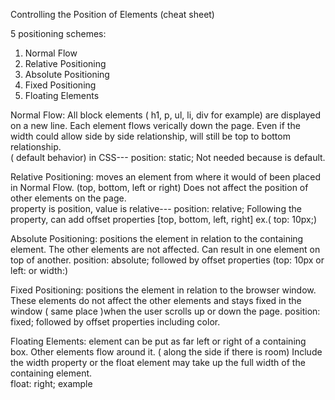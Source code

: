 Controlling the Position of Elements  (cheat sheet)

5 positioning schemes:
1. Normal Flow
2. Relative Positioning
3. Absolute Positioning
4. Fixed Positioning
5. Floating Elements

Normal Flow: All block elements ( h1, p, ul, li, div for example) are displayed
on a new line.  Each element flows verically down the page.  Even if the width could
allow side by side relationship, will still be top to bottom relationship.  
( default behavior) in CSS--- position: static;  Not needed because is default.

Relative Positioning: moves an element from where it would of been placed in 
Normal Flow.  (top, bottom, left or right)  Does not affect the position of other
elements on the page.  
property is position, value is relative--- position: relative;
Following the property, can add offset properties [top, bottom, left, right] ex.( top: 10px;)

Absolute Positioning: positions the element in relation to the containing element.
The other elements are not affected.  Can result in one element on top of another.
position: absolute; followed by offset properties (top: 10px or left: or width:)

Fixed Positioning: positions the element in relation to the browser window.  These elements
do not affect the other elements and stays fixed in the window ( same place )when the user 
scrolls up or down the page.
position: fixed; followed by offset properties including color.

Floating Elements:  element can be put as far left or right of a containing box.  Other 
elements flow around it.  ( along the side if there is room)  Include the width property or the 
float element may take up the full width of the containing element.  
float: right;  example

